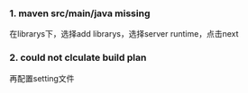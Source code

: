 ### 1. maven src/main/java missing

在librarys下，选择add librarys，选择server runtime，点击next 

### 2. could not clculate build plan

再配置setting文件

